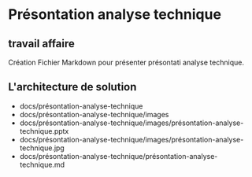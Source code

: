 # Présontation analyse technique

## travail affaire
Création Fichier Markdown pour présenter présontati analyse technique.

## L'architecture de solution
- docs/présontation-analyse-technique
 - docs/présontation-analyse-technique/images
 - docs/présontation-analyse-technique/images/présontation-analyse-technique.pptx
 - docs/présontation-analyse-technique/images/présontation-analyse-technique.jpg
 - docs/présontation-analyse-technique/présontation-analyse-technique.md
